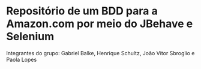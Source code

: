 # Repositório de um BDD para a Amazon.com por meio do JBehave e Selenium
Integrantes do grupo: Gabriel Balke, Henrique Schultz, João Vitor Sbroglio e Paola Lopes
